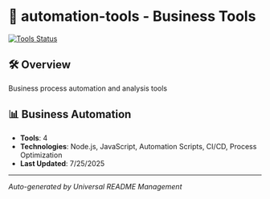 # 🔧 automation-tools - Business Tools

[![Tools Status](https://img.shields.io/badge/Tools-Active-cyan)](https://github.com/DevBusinessHub/automation-tools)

## 🛠️ Overview

Business process automation and analysis tools

## 📊 Business Automation
- **Tools**: 4
- **Technologies**: Node.js, JavaScript, Automation Scripts, CI/CD, Process Optimization
- **Last Updated**: 7/25/2025

---

*Auto-generated by Universal README Management*